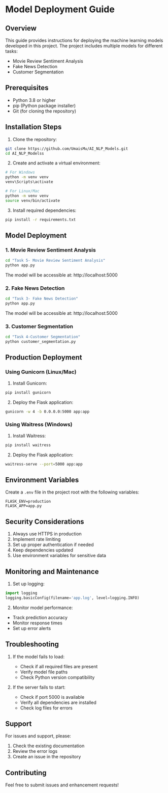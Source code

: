 # Model Deployment Guide

## Overview
This guide provides instructions for deploying the machine learning models developed in this project. The project includes multiple models for different tasks:
- Movie Review Sentiment Analysis
- Fake News Detection
- Customer Segmentation

## Prerequisites
- Python 3.8 or higher
- pip (Python package installer)
- Git (for cloning the repository)

## Installation Steps

1. Clone the repository:
```bash
git clone https://github.com/UmaisMu/AI_NLP_Models.git
cd AI_NLP_Modelss
```

2. Create and activate a virtual environment:
```bash
# For Windows
python -m venv venv
venv\Scripts\activate

# For Linux/Mac
python -m venv venv
source venv/bin/activate
```

3. Install required dependencies:
```bash
pip install -r requirements.txt
```

## Model Deployment

### 1. Movie Review Sentiment Analysis
```bash
cd "Task 5- Movie Review Sentiment Analysis"
python app.py
```
The model will be accessible at: http://localhost:5000

### 2. Fake News Detection
```bash
cd "Task 3- Fake News Detection"
python app.py
```
The model will be accessible at: http://localhost:5000

### 3. Customer Segmentation
```bash
cd "Task 4-Customer Segmentation"
python customer_segmentation.py
```

## Production Deployment

### Using Gunicorn (Linux/Mac)
1. Install Gunicorn:
```bash
pip install gunicorn
```

2. Deploy the Flask application:
```bash
gunicorn -w 4 -b 0.0.0.0:5000 app:app
```

### Using Waitress (Windows)
1. Install Waitress:
```bash
pip install waitress
```

2. Deploy the Flask application:
```bash
waitress-serve --port=5000 app:app
```

## Environment Variables
Create a `.env` file in the project root with the following variables:
```
FLASK_ENV=production
FLASK_APP=app.py
```

## Security Considerations
1. Always use HTTPS in production
2. Implement rate limiting
3. Set up proper authentication if needed
4. Keep dependencies updated
5. Use environment variables for sensitive data

## Monitoring and Maintenance
1. Set up logging:
```python
import logging
logging.basicConfig(filename='app.log', level=logging.INFO)
```

2. Monitor model performance:
- Track prediction accuracy
- Monitor response times
- Set up error alerts

## Troubleshooting
1. If the model fails to load:
   - Check if all required files are present
   - Verify model file paths
   - Check Python version compatibility

2. If the server fails to start:
   - Check if port 5000 is available
   - Verify all dependencies are installed
   - Check log files for errors

## Support
For issues and support, please:
1. Check the existing documentation
2. Review the error logs
3. Create an issue in the repository

## Contributing
Feel free to submit issues and enhancement requests! 
